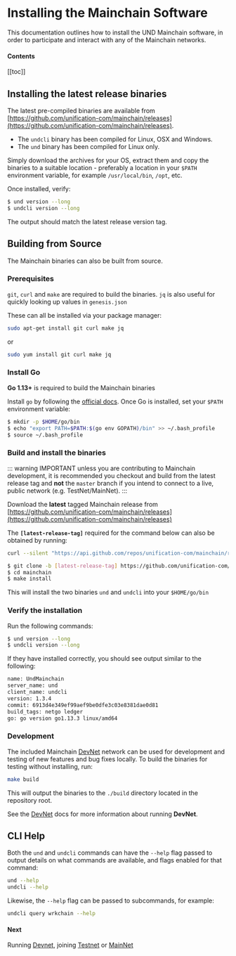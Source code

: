 # Installing the Mainchain Software

This documentation outlines how to install the UND Mainchain software, in
order to participate and interact with any of the Mainchain networks.

#### Contents

[[toc]]

## Installing the latest release binaries

The latest pre-compiled binaries are available from [https://github.com/unification-com/mainchain/releases](https://github.com/unification-com/mainchain/releases).

- The `undcli` binary has been compiled for Linux, OSX and Windows.
- The `und` binary has been compiled for Linux only.

Simply download the archives for your OS, extract them and copy the binaries to a suitable location - preferably a location in your `$PATH` environment variable, for example `/usr/local/bin`, `/opt`, etc.

Once installed, verify:

```bash
$ und version --long
$ undcli version --long
```

The output should match the latest release version tag.

## Building from Source

The Mainchain binaries can also be built from source.

### Prerequisites

`git`, `curl` and `make` are required to build the binaries. `jq` is also useful for quickly looking up values in `genesis.json`

These can all be installed via your package manager:

```bash
sudo apt-get install git curl make jq
```

or

```bash
sudo yum install git curl make jq
```

### Install Go

**Go 1.13+** is required to build the Mainchain binaries

Install `go` by following the [official docs](https://golang.org/doc/install).
Once Go is installed, set your `$PATH` environment variable:

```bash
$ mkdir -p $HOME/go/bin
$ echo "export PATH=$PATH:$(go env GOPATH)/bin" >> ~/.bash_profile
$ source ~/.bash_profile
```

### Build and install the binaries

::: warning IMPORTANT
unless you are contributing to Mainchain development, it is recommended you checkout and build from the latest release tag and **not** the `master` branch if you intend to connect to a live, public network (e.g. TestNet/MainNet).
:::

Download the **latest** tagged Mainchain release from
[https://github.com/unification-com/mainchain/releases](https://github.com/unification-com/mainchain/releases)

The **`[latest-release-tag]`** required for the command below can also be obtained by running:

```bash
curl --silent "https://api.github.com/repos/unification-com/mainchain/releases/latest" | grep -Po '"tag_name": "\K.*?(?=")'
```

```bash
$ git clone -b [latest-release-tag] https://github.com/unification-com/mainchain
$ cd mainchain
$ make install
```

This will install the two binaries `und` and `undcli` into your `$HOME/go/bin`

### Verify the installation

Run the following commands:

```bash
$ und version --long
$ undcli version --long
```

If they have installed correctly, you should see output similar to the following:

```bash
name: UndMainchain
server_name: und
client_name: undcli
version: 1.3.4
commit: 6913d4e349ef99aef9be0dfe3c03e8381dae0d81
build_tags: netgo ledger
go: go version go1.13.3 linux/amd64
```

### Development

The included Mainchain [DevNet](local-devnet.md) network can be used for development and testing of new features and bug fixes locally. To build the binaries for testing without installing, run:

```bash
make build
```

This will output the binaries to the `./build` directory located in the repository root.

See the [DevNet](local-devnet.md) docs for more information about running **DevNet**.

## CLI Help

Both the `und` and `undcli` commands can have the `--help` flag passed
to output details on what commands are available, and flags enabled for that
command:

```bash
und --help
undcli --help
```

Likewise, the `--help` flag can be passed to subcommands, for example:

```bash
undcli query wrkchain --help
```

#### Next

Running [Devnet](networks/local-devnet.md), joining [Testnet](networks/join-testnet.md) or [MainNet](networks/join-mainnet.md)
